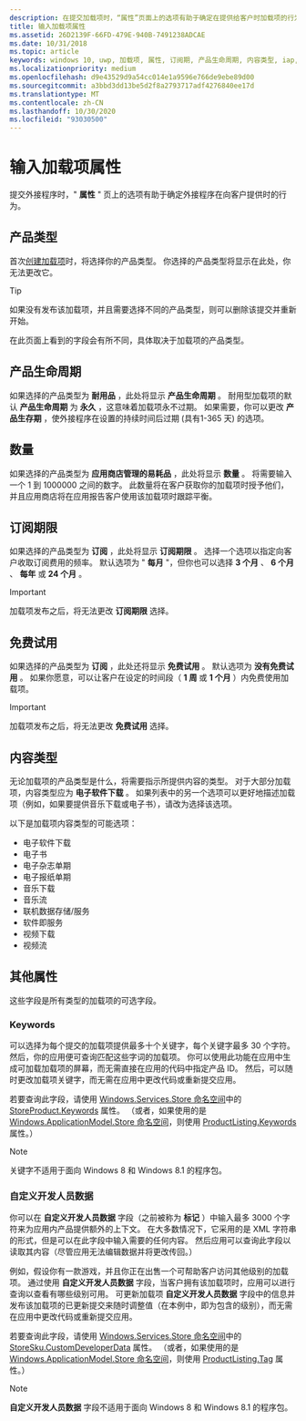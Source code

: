 ```yaml
---
description: 在提交加载项时，“属性”页面上的选项有助于确定在提供给客户时加载项的行为。
title: 输入加载项属性
ms.assetid: 26D2139F-66FD-479E-940B-7491238ADCAE
ms.date: 10/31/2018
ms.topic: article
keywords: windows 10, uwp, 加载项, 属性, 订阅期, 产品生命周期, 内容类型, iap, 应用内购买, 应用内产品
ms.localizationpriority: medium
ms.openlocfilehash: d9e43529d9a54cc014e1a9596e766de9ebe89d00
ms.sourcegitcommit: a3bbd3dd13be5d2f8a2793717adf4276840ee17d
ms.translationtype: MT
ms.contentlocale: zh-CN
ms.lasthandoff: 10/30/2020
ms.locfileid: "93030500"
---
```

# <a name="enter-add-on-properties"></a>输入加载项属性

提交外接程序时，" **属性** " 页上的选项有助于确定外接程序在向客户提供时的行为。

## <a name="product-type"></a>产品类型

首次[创建加载项](set-your-add-on-product-id.md)时，将选择你的产品类型。 你选择的产品类型将显示在此处，你无法更改它。

> [!TIP]
> 如果没有发布该加载项，并且需要选择不同的产品类型，则可以删除该提交并重新开始。

在此页面上看到的字段会有所不同，具体取决于加载项的产品类型。


## <a name="product-lifetime"></a>产品生命周期

如果选择的产品类型为 **耐用品** ，此处将显示 **产品生命周期** 。 耐用型加载项的默认 **产品生命周期** 为 **永久** ，这意味着加载项永不过期。 如果需要，你可以更改 **产品生存期** ，使外接程序在设置的持续时间后过期 (具有1-365 天) 的选项。


## <a name="quantity"></a>数量

如果选择的产品类型为 **应用商店管理的易耗品** ，此处将显示 **数量** 。 将需要输入一个 1 到 1000000 之间的数字。 此数量将在客户获取你的加载项时授予他们，并且应用商店将在应用报告客户使用该加载项时跟踪平衡。


## <a name="subscription-period"></a>订阅期限

如果选择的产品类型为 **订阅** ，此处将显示 **订阅期限** 。 选择一个选项以指定向客户收取订阅费用的频率。 默认选项为 " **每月** "，但你也可以选择 **3 个月** 、 **6 个月** 、 **每年** 或 **24 个月** 。

> [!IMPORTANT]
> 加载项发布之后，将无法更改 **订阅期限** 选择。


## <a name="free-trial"></a>免费试用

如果选择的产品类型为 **订阅** ，此处还将显示 **免费试用** 。 默认选项为 **没有免费试用** 。 如果你愿意，可以让客户在设定的时间段（ **1 周** 或 **1 个月** ）内免费使用加载项。 

> [!IMPORTANT]
> 加载项发布之后，将无法更改 **免费试用** 选择。


## <a name="content-type"></a>内容类型

无论加载项的产品类型是什么，将需要指示所提供内容的类型。 对于大部分加载项，内容类型应为 **电子软件下载** 。 如果列表中的另一个选项可以更好地描述加载项（例如，如果要提供音乐下载或电子书），请改为选择该选项。

以下是加载项内容类型的可能选项：

-   电子软件下载
-   电子书
-   电子杂志单期
-   电子报纸单期
-   音乐下载
-   音乐流
-   联机数据存储/服务
-   软件即服务
-   视频下载
-   视频流


## <a name="additional-properties"></a>其他属性

这些字段是所有类型的加载项的可选字段。

<span id="keywords" />

### <a name="keywords"></a>Keywords

可以选择为每个提交的加载项提供最多十个关键字，每个关键字最多 30 个字符。 然后，你的应用便可查询匹配这些字词的加载项。 你可以使用此功能在应用中生成可加载加载项的屏幕，而无需直接在应用的代码中指定产品 ID。 然后，可以随时更改加载项关键字，而无需在应用中更改代码或重新提交应用。

若要查询此字段，请使用 [Windows.Services.Store 命名空间](/uwp/api/Windows.Services.Store)中的 [StoreProduct.Keywords](/uwp/api/windows.services.store.storeproduct.Keywords) 属性。 （或者，如果使用的是 [Windows.ApplicationModel.Store 命名空间](/uwp/api/Windows.ApplicationModel.Store)，则使用 [ProductListing.Keywords](/uwp/api/windows.applicationmodel.store.productlisting.Keywords) 属性。）

> [!NOTE]
> 关键字不适用于面向 Windows 8 和 Windows 8.1 的程序包。

<span id="custom-developer-data" />

### <a name="custom-developer-data"></a>自定义开发人员数据

你可以在 **自定义开发人员数据** 字段（之前被称为 **标记** ）中输入最多 3000 个字符来为应用内产品提供额外的上下文。 在大多数情况下，它采用的是 XML 字符串的形式，但是可以在此字段中输入需要的任何内容。 然后应用可以查询此字段以读取其内容（尽管应用无法编辑数据并将更改传回。）

例如，假设你有一款游戏，并且你正在出售一个可帮助客户访问其他级别的加载项。 通过使用 **自定义开发人员数据** 字段，当客户拥有该加载项时，应用可以进行查询以查看有哪些级别可用。 可更新加载项 **自定义开发人员数据** 字段中的信息并发布该加载项的已更新提交来随时调整值（在本例中，即为包含的级别），而无需在应用中更改代码或重新提交应用。

若要查询此字段，请使用 [Windows.Services.Store 命名空间](/uwp/api/Windows.Services.Store)中的 [StoreSku.CustomDeveloperData](/uwp/api/windows.services.store.storesku.customdeveloperdata#Windows_Services_Store_StoreSku_CustomDeveloperData) 属性。 （或者，如果使用的是 [Windows.ApplicationModel.Store 命名空间](/uwp/api/Windows.ApplicationModel.Store)，则使用 [ProductListing.Tag](/uwp/api/windows.applicationmodel.store.productlisting.tag#Windows_ApplicationModel_Store_ProductListing_Tag) 属性。）

> [!NOTE]
> **自定义开发人员数据** 字段不适用于面向 Windows 8 和 Windows 8.1 的程序包。

 

 

 
